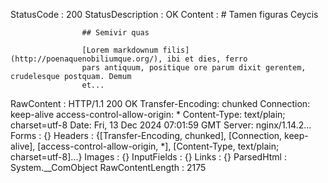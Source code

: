 

StatusCode        : 200
StatusDescription : OK
Content           : # Tamen figuras Ceycis
                    
                    ## Semivir quas
                    
                    [Lorem markdownum filis](http://poenaquenobiliumque.org/), ibi et dies, ferro
                    pars antiquum, positique ore parum dixit gerentem, crudelesque postquam. Demum
                    et...
RawContent        : HTTP/1.1 200 OK
                    Transfer-Encoding: chunked
                    Connection: keep-alive
                    access-control-allow-origin: *
                    Content-Type: text/plain; charset=utf-8
                    Date: Fri, 13 Dec 2024 07:01:59 GMT
                    Server: nginx/1.14.2...
Forms             : {}
Headers           : {[Transfer-Encoding, chunked], [Connection, keep-alive], [access-control-allow-origin, *], [Content-Type, 
                    text/plain; charset=utf-8]...}
Images            : {}
InputFields       : {}
Links             : {}
ParsedHtml        : System.__ComObject
RawContentLength  : 2175



